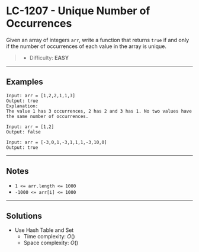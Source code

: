# LC-1207 - Unique Number of Occurrences

Given an array of integers `arr`, write a function that returns `true` if and only if the number of occurrences of each value in the array is unique.

> * Difficulty: **EASY**

---
## Examples

```
Input: arr = [1,2,2,1,1,3]
Output: true
Explanation:
The value 1 has 3 occurrences, 2 has 2 and 3 has 1. No two values have the same number of occurrences.
```

```
Input: arr = [1,2]
Output: false
```

```
Input: arr = [-3,0,1,-3,1,1,1,-3,10,0]
Output: true
```

---
## Notes

* `1 <= arr.length <= 1000`
* `-1000 <= arr[i] <= 1000`

---
## Solutions

* Use Hash Table and Set
    * Time complexity: $O()$
    * Space complexity: $O()$
